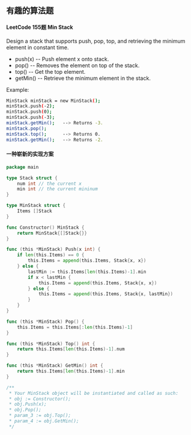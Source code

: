 ## 有趣的算法题

#### LeetCode 155题 Min Stack

Design a stack that supports push, pop, top, and retrieving the minimum element in constant time.

- push(x) -- Push element x onto stack.
- pop() -- Removes the element on top of the stack.
- top() -- Get the top element.
- getMin() -- Retrieve the minimum element in the stack.

Example:
```bash
MinStack minStack = new MinStack();
minStack.push(-2);
minStack.push(0);
minStack.push(-3);
minStack.getMin();   --> Returns -3.
minStack.pop();
minStack.top();      --> Returns 0.
minStack.getMin();   --> Returns -2.
```

#### 一种崭新的实现方案

```go
package main

type Stack struct {
	num int // the current x
	min int // the current mininum
}

type MinStack struct {
	Items []Stack
}

func Constructor() MinStack {
	return MinStack{[]Stack{}}
}

func (this *MinStack) Push(x int) {
	if len(this.Items) == 0 {
		this.Items = append(this.Items, Stack{x, x})
	} else {
		lastMin := this.Items[len(this.Items)-1].min
		if x < lastMin {
			this.Items = append(this.Items, Stack{x, x})
		} else {
			this.Items = append(this.Items, Stack{x, lastMin})
		}
	}
}

func (this *MinStack) Pop() {
	this.Items = this.Items[:len(this.Items)-1]
}

func (this *MinStack) Top() int {
	return this.Items[len(this.Items)-1].num
}

func (this *MinStack) GetMin() int {
	return this.Items[len(this.Items)-1].min
}

/**
 * Your MinStack object will be instantiated and called as such:
 * obj := Constructor();
 * obj.Push(x);
 * obj.Pop();
 * param_3 := obj.Top();
 * param_4 := obj.GetMin();
 */
```